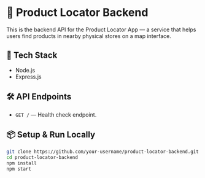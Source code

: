 # 🧭 Product Locator Backend

This is the backend API for the Product Locator App — a service that helps users find products in nearby physical stores on a map interface.

## 🚀 Tech Stack
- Node.js
- Express.js

## 🛠️ API Endpoints
- `GET /` — Health check endpoint.

## 📦 Setup & Run Locally
```bash
git clone https://github.com/your-username/product-locator-backend.git
cd product-locator-backend
npm install
npm start
